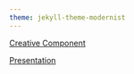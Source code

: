 ```yaml
---
theme: jekyll-theme-modernist
---
```


[Creative Component](MirandaTilton-CreativeComponent.pdf)

[Presentation](Presentation/CoNNOR_defense.html)
